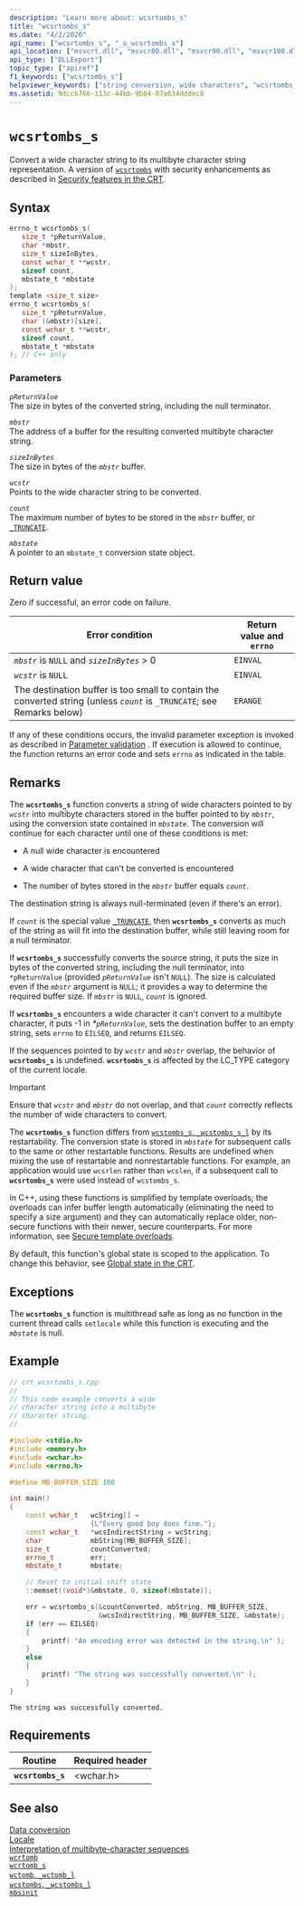```yaml
---
description: "Learn more about: wcsrtombs_s"
title: "wcsrtombs_s"
ms.date: "4/2/2020"
api_name: ["wcsrtombs_s", "_o_wcsrtombs_s"]
api_location: ["msvcrt.dll", "msvcr80.dll", "msvcr90.dll", "msvcr100.dll", "msvcr100_clr0400.dll", "msvcr110.dll", "msvcr110_clr0400.dll", "msvcr120.dll", "msvcr120_clr0400.dll", "ucrtbase.dll", "api-ms-win-crt-convert-l1-1-0.dll", "api-ms-win-crt-private-l1-1-0.dll"]
api_type: ["DLLExport"]
topic_type: ["apiref"]
f1_keywords: ["wcsrtombs_s"]
helpviewer_keywords: ["string conversion, wide characters", "wcsrtombs_s function", "wide characters, strings"]
ms.assetid: 9dccb766-113c-44bb-9b04-07a634dddec8
---
```

# `wcsrtombs_s`

Convert a wide character string to its multibyte character string representation. A version of [`wcsrtombs`](wcsrtombs.md) with security enhancements as described in [Security features in the CRT](../security-features-in-the-crt.md).

## Syntax

```C
errno_t wcsrtombs_s(
   size_t *pReturnValue,
   char *mbstr,
   size_t sizeInBytes,
   const wchar_t **wcstr,
   sizeof count,
   mbstate_t *mbstate
);
template <size_t size>
errno_t wcsrtombs_s(
   size_t *pReturnValue,
   char (&mbstr)[size],
   const wchar_t **wcstr,
   sizeof count,
   mbstate_t *mbstate
); // C++ only
```

### Parameters

*`pReturnValue`*\
The size in bytes of the converted string, including the null terminator.

*`mbstr`*\
The address of a buffer for the resulting converted multibyte character string.

*`sizeInBytes`*\
The size in bytes of the *`mbstr`* buffer.

*`wcstr`*\
Points to the wide character string to be converted.

*`count`*\
The maximum number of bytes to be stored in the *`mbstr`* buffer, or [`_TRUNCATE`](../truncate.md).

*`mbstate`*\
A pointer to an `mbstate_t` conversion state object.

## Return value

Zero if successful, an error code on failure.

|Error condition|Return value and `errno`|
|---------------------|------------------------------|
|*`mbstr`* is `NULL` and *`sizeInBytes`* > 0|`EINVAL`|
|*`wcstr`* is `NULL`|`EINVAL`|
|The destination buffer is too small to contain the converted string (unless *`count`* is `_TRUNCATE`; see Remarks below)|`ERANGE`|

If any of these conditions occurs, the invalid parameter exception is invoked as described in [Parameter validation](../parameter-validation.md) . If execution is allowed to continue, the function returns an error code and sets `errno` as indicated in the table.

## Remarks

The **`wcsrtombs_s`** function converts a string of wide characters pointed to by *`wcstr`* into multibyte characters stored in the buffer pointed to by *`mbstr`*, using the conversion state contained in *`mbstate`*. The conversion will continue for each character until one of these conditions is met:

- A null wide character is encountered

- A wide character that can't be converted is encountered

- The number of bytes stored in the *`mbstr`* buffer equals *`count`*.

The destination string is always null-terminated (even if there's an error).

If *`count`* is the special value [`_TRUNCATE`](../truncate.md), then **`wcsrtombs_s`** converts as much of the string as will fit into the destination buffer, while still leaving room for a null terminator.

If **`wcsrtombs_s`** successfully converts the source string, it puts the size in bytes of the converted string, including the null terminator, into `*pReturnValue` (provided *`pReturnValue`* isn't `NULL`). The size is calculated even if the *`mbstr`* argument is `NULL`; it provides a way to determine the required buffer size. If *`mbstr`* is `NULL`, *`count`* is ignored.

If **`wcsrtombs_s`** encounters a wide character it can't convert to a multibyte character, it puts -1 in *\*`pReturnValue`*, sets the destination buffer to an empty string, sets `errno` to `EILSEQ`, and returns `EILSEQ`.

If the sequences pointed to by *`wcstr`* and *`mbstr`* overlap, the behavior of **`wcsrtombs_s`** is undefined. **`wcsrtombs_s`** is affected by the LC_TYPE category of the current locale.

> [!IMPORTANT]
> Ensure that *`wcstr`* and *`mbstr`* do not overlap, and that *`count`* correctly reflects the number of wide characters to convert.

The **`wcsrtombs_s`** function differs from [`wcstombs_s`, `_wcstombs_s_l`](wcstombs-s-wcstombs-s-l.md) by its restartability. The conversion state is stored in *`mbstate`* for subsequent calls to the same or other restartable functions. Results are undefined when mixing the use of restartable and nonrestartable functions. For example, an application would use `wcsrlen` rather than `wcslen`, if a subsequent call to **`wcsrtombs_s`** were used instead of `wcstombs_s`.

In C++, using these functions is simplified by template overloads; the overloads can infer buffer length automatically (eliminating the need to specify a size argument) and they can automatically replace older, non-secure functions with their newer, secure counterparts. For more information, see [Secure template overloads](../secure-template-overloads.md).

By default, this function's global state is scoped to the application. To change this behavior, see [Global state in the CRT](../global-state.md).

## Exceptions

The **`wcsrtombs_s`** function is multithread safe as long as no function in the current thread calls `setlocale` while this function is executing and the *`mbstate`* is null.

## Example

```cpp
// crt_wcsrtombs_s.cpp
//
// This code example converts a wide
// character string into a multibyte
// character string.
//

#include <stdio.h>
#include <memory.h>
#include <wchar.h>
#include <errno.h>

#define MB_BUFFER_SIZE 100

int main()
{
    const wchar_t   wcString[] =
                    {L"Every good boy does fine."};
    const wchar_t   *wcsIndirectString = wcString;
    char            mbString[MB_BUFFER_SIZE];
    size_t          countConverted;
    errno_t         err;
    mbstate_t       mbstate;

    // Reset to initial shift state
    ::memset((void*)&mbstate, 0, sizeof(mbstate));

    err = wcsrtombs_s(&countConverted, mbString, MB_BUFFER_SIZE,
                      &wcsIndirectString, MB_BUFFER_SIZE, &mbstate);
    if (err == EILSEQ)
    {
        printf( "An encoding error was detected in the string.\n" );
    }
    else
    {
        printf( "The string was successfully converted.\n" );
    }
}
```

```Output
The string was successfully converted.
```

## Requirements

|Routine|Required header|
|-------------|---------------------|
|**`wcsrtombs_s`**|\<wchar.h>|

## See also

[Data conversion](../data-conversion.md)\
[Locale](../locale.md)\
[Interpretation of multibyte-character sequences](../interpretation-of-multibyte-character-sequences.md)\
[`wcrtomb`](wcrtomb.md)\
[`wcrtomb_s`](wcrtomb-s.md)\
[`wctomb`, `_wctomb_l`](wctomb-wctomb-l.md)\
[`wcstombs`, `_wcstombs_l`](wcstombs-wcstombs-l.md)\
[`mbsinit`](mbsinit.md)
